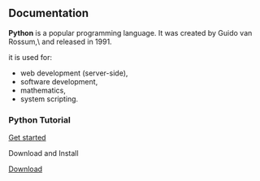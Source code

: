 ## Documentation

**Python** is a popular programming language. It was created by Guido van Rossum,\ 
and released in 1991.

it is used for:

 - web development (server-side),
 - software development,
 - mathematics,
 - system scripting.

### Python Tutorial

[Get started](https://www.w3schools.com/python/default.asp)

Download and Install

[Download](https://www.python.org/downloads/)


